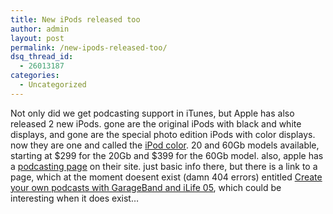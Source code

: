 ```yaml
---
title: New iPods released too
author: admin
layout: post
permalink: /new-ipods-released-too/
dsq_thread_id:
  - 26013187
categories:
  - Uncategorized
---
```

Not only did we get podcasting support in iTunes, but Apple has also released 2 new iPods. gone are the original iPods with black and white displays, and gone are the special photo edition iPods with color displays. now they are one and called the [iPod color][1]. 20 and 60Gb models available, starting at $299 for the 20Gb and $399 for the 60Gb model. also, apple has a [podcasting page][2] on their site. just basic info there, but there is a link to a page, which at the moment doesent exist (damn 404 errors) entitled [Create your own podcasts with GarageBand and iLife 05][3], which could be interesting when it does exist&#8230;

 [1]: http://www.apple.com/ipod/color/
 [2]: http://www.apple.com/podcasting
 [3]: http://www.apple.com/support/garageband/podcasts